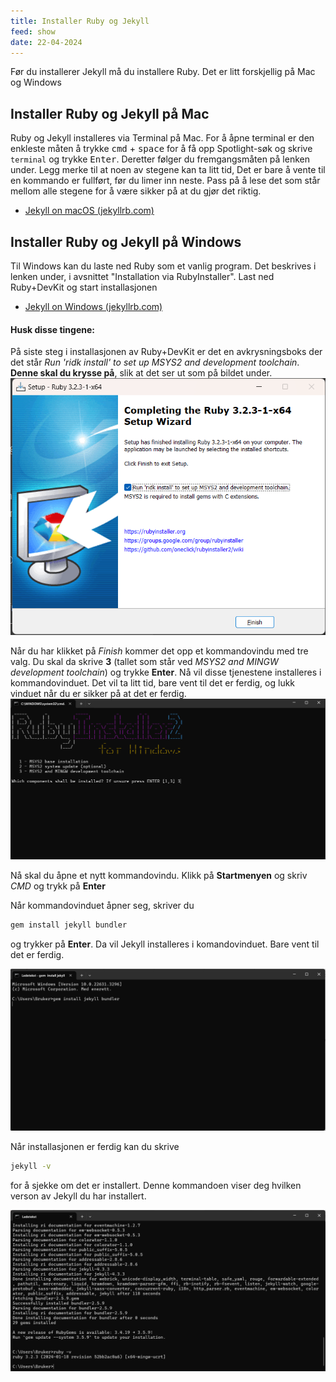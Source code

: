 ```yaml
---
title: Installer Ruby og Jekyll
feed: show
date: 22-04-2024
---
```

Før du installerer Jekyll må du installere Ruby. Det er litt forskjellig på Mac og Windows

## Installer Ruby og Jekyll på Mac
Ruby og Jekyll installeres via Terminal på Mac. For å åpne terminal er den enkleste måten å trykke <kbd>cmd</kbd> + <kbd>space</kbd> for å få opp Spotlight-søk og skrive `terminal` og trykke <kbd>Enter</kbd>. Deretter følger du fremgangsmåten på lenken under. Legg merke til at noen av stegene kan ta litt tid, Det er bare å vente til en kommando er fullført, før du limer inn neste. Pass på å lese det som står mellom alle stegene for å være sikker på at du gjør det riktig.
- [Jekyll on macOS (jekyllrb.com)](https://jekyllrb.com/docs/installation/macos/)

## Installer Ruby og Jekyll på Windows
Til Windows kan du laste ned Ruby som et vanlig program. Det beskrives i lenken under, i avsnittet "Installation via RubyInstaller". Last ned Ruby+DevKit og start installasjonen
- [Jekyll on Windows (jekyllrb.com)](https://jekyllrb.com/docs/installation/windows/)
#### Husk disse tingene:
På siste steg i installasjonen av Ruby+DevKit er det en avkrysningsboks der det står *Run 'ridk install' to set up MSYS2 and development toolchain*. **Denne skal du krysse på**, slik at det ser ut som på bildet under.
![](https://github.com/Cha-IM/cha-im.github.io/blob/main/assets/img/jekyll/ruby-devkit-install-ridk-install.png?raw=true)

Når du har klikket på *Finish* kommer det opp et kommandovindu med tre valg. Du skal da skrive **3** (tallet som står ved *MSYS2 and MINGW development toolchain*) og trykke **Enter**. Nå vil disse tjenestene installeres i kommandovinduet. Det vil ta litt tid, bare vent til det er ferdig, og lukk vinduet når du er sikker på at det er ferdig.
![](https://github.com/Cha-IM/cha-im.github.io/blob/main/assets/img/jekyll/ruby-devkit-install-msys2-mingw.png?raw=true)

Nå skal du åpne et nytt kommandovindu. Klikk på **Startmenyen** og skriv *CMD* og trykk på **Enter**

Når kommandovinduet åpner seg, skriver du 
```sh
gem install jekyll bundler
```
og trykker på **Enter**. Da vil Jekyll installeres i komandovinduet. Bare vent til det er ferdig.

![](https://github.com/Cha-IM/cha-im.github.io/blob/main/assets/img/jekyll/ruby-devkit-install-jekyll-bundler.png?raw=true)

Når installasjonen er ferdig kan du skrive 
```sh
jekyll -v
```
for å sjekke om det er installert. Denne kommandoen viser deg hvilken verson av Jekyll du har installert.

![](https://github.com/Cha-IM/cha-im.github.io/blob/main/assets/img/jekyll/ruby-devkit-install-ruby-v.png?raw=true)